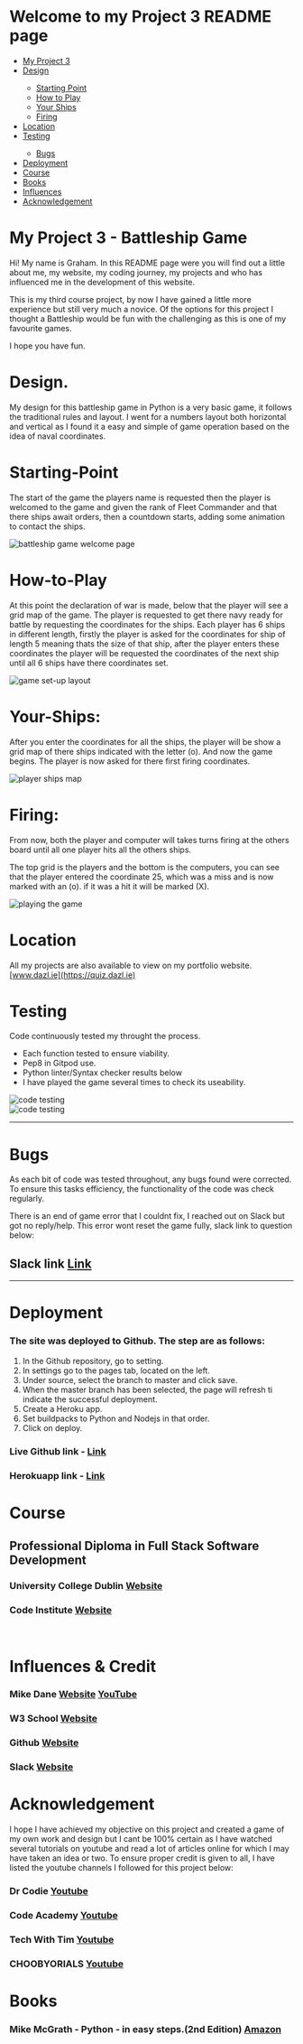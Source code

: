 # Welcome to my Project 3 README page

<ul class="navlist">
                <li><a href="#my project 3">My Project 3</a></li>
                <li><a href="#design">Design</a></li>
                <ul>
                    <li><a href="#starting-point">Starting Point</a></li>
                    <li><a href="#how-to-play">How to Play</a></li>
                    <li><a href="#your-ships">Your Ships</a></li>
                    <li><a href="#firing">Firing</a></li>
                </ul>
                <li><a href="#location">Location</a></li>
                <li><a href="#testing">Testing</a></li>
                <ul>
                    <li><a href="#bugs">Bugs</a></li>
                </ul>
                <li><a href="#deployment">Deployment</a></li>
                <li><a href="#course">Course</a></li>
                <li><a href="#books">Books</a></li>
                <li><a href="#influences">Influences</a></li>
                <li><a href="#acknowledgement">Acknowledgement</a></li>
            </ul>


# My Project 3 - Battleship Game

Hi! My name is Graham. In this README page were you will find out a little about me, my website, my coding journey, my projects and who has influenced me in the development of this website.

This is my third course project, by now I have gained a little more experience but still very much a novice. Of the options for this project I thought a Battleship would be fun with the challenging as this is one of my favourite games.

I hope you have fun.


# Design.

My design for this battleship game in Python is a very basic game, it follows the traditional rules and layout. I went for a numbers layout both horizontal and vertical as I found it a easy and simple of game operation based on the idea of naval coordinates. 

# Starting-Point
The start of the game the players name is requested then the player is welcomed to the game and given the rank of Fleet Commander and that there ships await orders, then a countdown starts, adding some animation to contact the ships.

<div>
<img title="start" alt="battleship game welcome page" src="assets/images/start.jpeg";>
</div>

# How-to-Play
At this point the declaration of war is made, below that the player will see a grid map of the game. The player is requested to get there navy ready for battle by requesting the coordinates for the ships. Each player has 6 ships in different length, firstly the player is asked for the coordinates for ship of length 5 meaning thats the size of that ship, after the player enters these coordinates the player will be requested the coordinates of the next ship until all 6 ships have there coordinates set.
<div>
<img title="Rules" alt="game set-up layout" src="assets/images/its_war.jpeg";>
</div>

# Your-Ships:
After you enter the coordinates for all the ships, the player will be show a grid map of there ships indicated with the letter (o). And now the game begins. The player is now asked for there first firing coordinates.
<div>
<img title="Your Ships" alt="player ships map" src="assets/images/your_ships.jpeg">
</div>

# Firing:
From now, both the player and computer will takes turns firing at the others board until all one player hits all the others ships.

The top grid is the players and the bottom is the computers, you can see that the player entered the coordinate 25, which was a miss and is now marked with an (o). if it was a hit it will be marked (X).
<div>
<img title="Playing" alt="playing the game" src="assets/images/firing.jpeg">
</div>

# Location

All my projects are also available to view on my portfolio website.
[www.dazl.ie](https://quiz.dazl.ie)

# Testing
Code continuously tested my throught the process.
<ul>
<li>Each function tested to ensure viability.</li>
<li>Pep8 in Gitpod use.</li>
<li>Python linter/Syntax checker results below</li>
<li>I have played the game several times to check its useability.</li>
</ul>
<div>
<img title="test" alt="code testing" src="assets/images/ci_python_linter.jpg">
</div>
<div>
<img title="test" alt="code testing" src="assets/images/syntax_checker.jpeg">
</div>
<hr>

# Bugs

As each bit of code was tested throughout, any bugs found were corrected.
To ensure this tasks efficiency, the functionality of the code was check regularly.

There is an end of game error that I couldnt fix, I reached out on Slack but got no reply/help.
This error wont reset the game fully, slack link to question below:
## Slack link [Link](https://code-institute-room.slack.com/archives/C0440SHSV37/p1677620016678219)
<hr>

# Deployment

### The site was deployed to Github. The step are as follows:
<ol>
<li>In the Github repository, go to setting.</li>
<li>In settings go to the pages tab, located on the left.</li>
<li>Under source, select the branch to master and click save.</li>
<li>When the master branch has been selected, the page will refresh ti indicate the successful deployment.</li>
<li>Create a Heroku app.</li>
<li>Set buildpacks to Python and Nodejs in that order.</li>
<li>Click on deploy.</li>
</ol>

### Live Github link - [Link](https://grahamwilliamson234.github.io/battleship/)
### Herokuapp link - [Link](https://battleship2023.herokuapp.com/)


# Course

## Professional Diploma in Full Stack Software Development
### University College Dublin [Website](https://www.ucd.ie/professionalacademy/why-ucd-professional-academy/)

### Code Institute [Website](https://codeinstitute.net/ie/full-stack-software-development-diploma/?utm_term=code%20institute&utm_campaign=CI+-+IRL+-+Search+-+Brand&utm_source=adwords&utm_medium=ppc&hsa_acc=8983321581&hsa_cam=14304747355&hsa_grp=128775288169&hsa_ad=595155717776&hsa_src=g&hsa_tgt=kwd-342001843376&hsa_kw=code%20institute&hsa_mt=p&hsa_net=adwords&hsa_ver=3&gclid=Cj0KCQjwnvOaBhDTARIsAJf8eVOdV0BAxB5DwdTrFB9AvR5tJ73tLtvCsSeHDsSSq9e1gNbiXiNLTZQaAkyKEALw_wcB)

<br>

# Influences & Credit

### Mike Dane [Website](https://www.mikedane.com/) [YouTube](https://www.youtube.com/c/GiraffeAcademy)

### W3 School [Website](https://www.w3schools.com/js/default.asp)

### Github [Website](https://github.com/)

### Slack [Website](https://slack.com/intl/en-ie/)

# Acknowledgement

I hope I have achieved my objective on this project and created a game of my own work and design but I cant be 100% certain as I have watched several tutorials on youtube and read a lot of articles online for which I may have taken an idea or two. To ensure proper credit is given to all, I have listed the youtube channels I followed for this project below:

### Dr Codie [Youtube](https://www.youtube.com/@DrCodie)
### Code Academy [Youtube](https://www.youtube.com/playlist?list=PLHdCowjFIBmI1UV60W1TVa7l91Psnw73E)
### Tech With Tim [Youtube](https://www.youtube.com/@TechWithTim)
### CHOOBYORIALS [Youtube](https://www.youtube.com/@choobtorials)

# Books

### Mike McGrath - Python - in easy steps.(2nd Edition) [Amazon](https://www.amazon.co.uk/Python-easy-steps-2nd-covers/dp/1840788127/ref=sr_1_1?crid=24VVKP8D8CQ5O&keywords=python+in+easy+steps&qid=1674419027&s=books&sprefix=python+in+easy+staeps%2Cstripbooks%2C64&sr=1-1)
